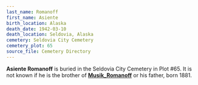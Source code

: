 ```yaml
---
last_name: Romanoff
first_name: Asiente
birth_location: Alaska
death_date: 1942-03-10
death_location: Seldovia, Alaska
cemetery: Seldovia City Cemetery
cemetery_plot: 65
source_file: Cemetery Directory
---
```

**Asiente   Romanoff** is buried in the Seldovia City Cemetery in Plot #65. It is not known if he is the brother of [**Musik_Romanoff**](./Romanoff_Music.md) or his father, born 1881.
